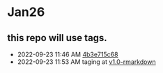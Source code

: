 # Jan26


## this repo will use tags.


- 2022-09-23 11:46 AM [4b3e715c68](/ilessing/Jan26/commit/4b3e715c685831272c9813270e411a49c291cd0f) 
- 2022-09-23 11:53 AM  taging at [v1.0-rmarkdown](https://github.com/ilessing/Jan26/releases/tag/v1.0-rmarkdown) 